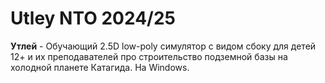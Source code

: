 # Utley NTO 2024/25
**Утлей** - Обучающий 2.5D low-poly симулятор с видом сбоку для детей 12+ и их преподавателей про строительство подземной базы на холодной планете Катагида. На Windows.
